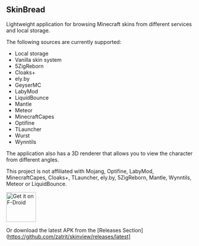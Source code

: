 SkinBread
--------

Lightweight application for browsing Minecraft skins from different services and local storage.

The following sources are currently supported:
* Local storage
* Vanilla skin system
* 5ZigReborn
* Cloaks+
* ely.by
* GeyserMC
* LabyMod
* LiquidBounce
* Mantle
* Meteor
* MinecraftCapes
* Optifine
* TLauncher
* Wurst
* Wynntils

The application also has a 3D renderer that allows you to view the character from different angles.

This project is not affiliated with Mojang, Optifine, LabyMod, MinecraftCapes, Cloaks+, TLauncher, ely.by, 5ZigReborn, Mantle, Wynntils, Meteor or LiquidBounce.

[<img src="https://fdroid.gitlab.io/artwork/badge/get-it-on.png"
     alt="Get it on F-Droid"
     height="80">](https://f-droid.org/packages/zatrit.skinbread/)

Or download the latest APK from the [Releases Section](https://github.com/zatrit/skinview/releases/latest]
